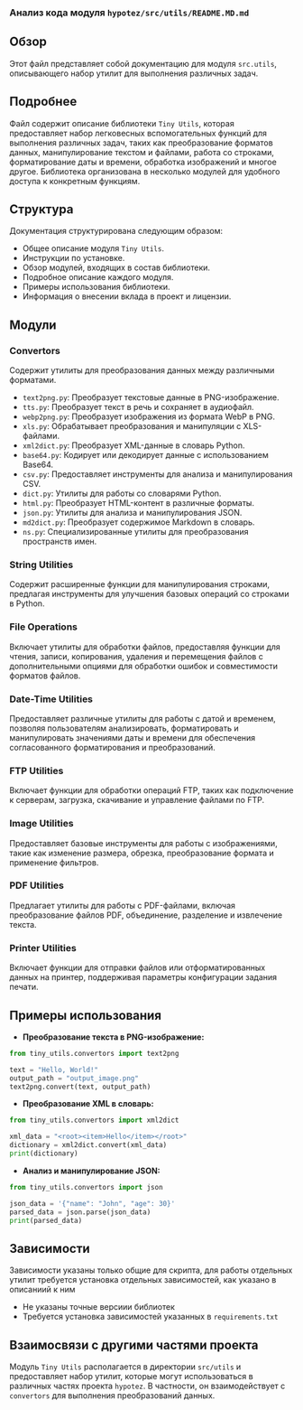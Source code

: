 ### Анализ кода модуля `hypotez/src/utils/README.MD.md`

## Обзор

Этот файл представляет собой документацию для модуля `src.utils`, описывающего набор утилит для выполнения различных задач.

## Подробнее

Файл содержит описание библиотеки `Tiny Utils`, которая предоставляет набор легковесных вспомогательных функций для выполнения различных задач, таких как преобразование форматов данных, манипулирование текстом и файлами, работа со строками, форматирование даты и времени, обработка изображений и многое другое. Библиотека организована в несколько модулей для удобного доступа к конкретным функциям.

## Структура

Документация структурирована следующим образом:

*   Общее описание модуля `Tiny Utils`.
*   Инструкции по установке.
*   Обзор модулей, входящих в состав библиотеки.
*   Подробное описание каждого модуля.
*   Примеры использования библиотеки.
*   Информация о внесении вклада в проект и лицензии.

## Модули

### Convertors

Содержит утилиты для преобразования данных между различными форматами.
*   `text2png.py`: Преобразует текстовые данные в PNG-изображение.
*   `tts.py`: Преобразует текст в речь и сохраняет в аудиофайл.
*   `webp2png.py`: Преобразует изображения из формата WebP в PNG.
*   `xls.py`: Обрабатывает преобразования и манипуляции с XLS-файлами.
*   `xml2dict.py`: Преобразует XML-данные в словарь Python.
*   `base64.py`: Кодирует или декодирует данные с использованием Base64.
*   `csv.py`: Предоставляет инструменты для анализа и манипулирования CSV.
*   `dict.py`: Утилиты для работы со словарями Python.
*   `html.py`: Преобразует HTML-контент в различные форматы.
*   `json.py`: Утилиты для анализа и манипулирования JSON.
*   `md2dict.py`: Преобразует содержимое Markdown в словарь.
*   `ns.py`: Специализированные утилиты для преобразования пространств имен.

### String Utilities

Содержит расширенные функции для манипулирования строками, предлагая инструменты для улучшения базовых операций со строками в Python.

### File Operations

Включает утилиты для обработки файлов, предоставляя функции для чтения, записи, копирования, удаления и перемещения файлов с дополнительными опциями для обработки ошибок и совместимости форматов файлов.

### Date-Time Utilities

Предоставляет различные утилиты для работы с датой и временем, позволяя пользователям анализировать, форматировать и манипулировать значениями даты и времени для обеспечения согласованного форматирования и преобразований.

### FTP Utilities

Включает функции для обработки операций FTP, таких как подключение к серверам, загрузка, скачивание и управление файлами по FTP.

### Image Utilities

Предоставляет базовые инструменты для работы с изображениями, такие как изменение размера, обрезка, преобразование формата и применение фильтров.

### PDF Utilities

Предлагает утилиты для работы с PDF-файлами, включая преобразование файлов PDF, объединение, разделение и извлечение текста.

### Printer Utilities

Включает функции для отправки файлов или отформатированных данных на принтер, поддерживая параметры конфигурации задания печати.

## Примеры использования

*   **Преобразование текста в PNG-изображение:**

```python
from tiny_utils.convertors import text2png

text = "Hello, World!"
output_path = "output_image.png"
text2png.convert(text, output_path)
```

*   **Преобразование XML в словарь:**

```python
from tiny_utils.convertors import xml2dict

xml_data = "<root><item>Hello</item></root>"
dictionary = xml2dict.convert(xml_data)
print(dictionary)
```

*   **Анализ и манипулирование JSON:**

```python
from tiny_utils.convertors import json

json_data = '{"name": "John", "age": 30}'
parsed_data = json.parse(json_data)
print(parsed_data)
```

## Зависимости

Зависимости указаны только общие для скрипта, для работы отдельных утилит требуется установка отдельных зависимостей, как указано в описаниий к ним

*    Не указаны точные версиии библиотек
*    Требуется установка зависимостей указанных в `requirements.txt`
## Взаимосвязи с другими частями проекта

Модуль `Tiny Utils` располагается в директории `src/utils` и предоставляет набор утилит, которые могут использоваться в различных частях проекта `hypotez`. В частности, он взаимодействует с `convertors` для выполнения преобразований данных.